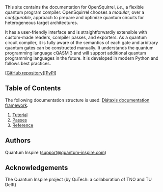 This site contains the documentation for OpenSquirrel, _i.e._, a flexible quantum program compiler.
OpenSquirrel chooses a _modular_, over a _configurable_, approach to prepare and optimize quantum circuits for heterogeneous target architectures.

It has a user-friendly interface and is straightforwardly extensible with custom-made readers, compiler passes, and exporters.
As a quantum circuit compiler, it is fully aware of the semantics of each gate and arbitrary quantum gates can be constructed manually.
It understands the quantum programming language cQASM 3 and will support additional quantum programming languages in the future.
It is developed in modern Python and follows best practices.

\[[GitHub repository](<https://github.com/QuTech-Delft/OpenSquirrel>)\]\[[PyPI](<https://pypi.org/project/opensquirrel/>)\]

## Table of Contents

The following documentation structure is used: [Diátaxis documentation framework](https://diataxis.fr/).

1. [Tutorial](tutorial/tutorial_overview.md)
2. [Passes](overview_passes.md)
3. [Reference](reference/reference.md)

## Authors

Quantum Inspire (<support@quantum-inspire.com>)

## Acknowledgements

The Quantum Inspire project (by QuTech: a collaboration of TNO and TU Delft)
